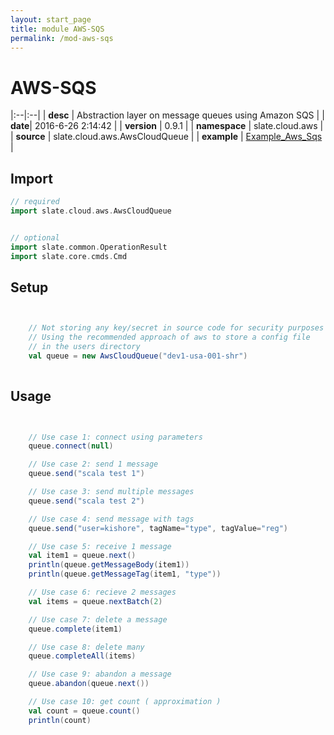 ```yaml
---
layout: start_page
title: module AWS-SQS
permalink: /mod-aws-sqs
---
```


# AWS-SQS

|:--|:--|
| **desc** | Abstraction layer on message queues using Amazon SQS | 
| **date**| 2016-6-26 2:14:42 |
| **version** | 0.9.1  |
| **namespace** | slate.cloud.aws  |
| **source** | slate.cloud.aws.AwsCloudQueue  |
| **example** | [Example_Aws_Sqs](https://github.com/code-helix/slatekit/blob/master/src/apps/scala/slate-examples/src/main/scala/slate/examples/Example_Aws_Sqs.scala) |

## Import
```scala 
// required 
import slate.cloud.aws.AwsCloudQueue


// optional 
import slate.common.OperationResult
import slate.core.cmds.Cmd


```

## Setup
```scala


    // Not storing any key/secret in source code for security purposes
    // Using the recommended approach of aws to store a config file
    // in the users directory
    val queue = new AwsCloudQueue("dev1-usa-001-shr")
    

```

## Usage
```scala


    // Use case 1: connect using parameters
    queue.connect(null)

    // Use case 2: send 1 message
    queue.send("scala test 1")

    // Use case 3: send multiple messages
    queue.send("scala test 2")

    // Use case 4: send message with tags
    queue.send("user=kishore", tagName="type", tagValue="reg")

    // Use case 5: receive 1 message
    val item1 = queue.next()
    println(queue.getMessageBody(item1))
    println(queue.getMessageTag(item1, "type"))

    // Use case 6: recieve 2 messages
    val items = queue.nextBatch(2)

    // Use case 7: delete a message
    queue.complete(item1)

    // Use case 8: delete many
    queue.completeAll(items)

    // Use case 9: abandon a message
    queue.abandon(queue.next())

    // Use case 10: get count ( approximation )
    val count = queue.count()
    println(count)
    

```

